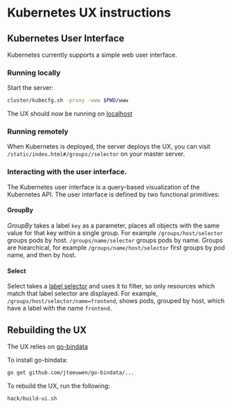 # Kubernetes UX instructions

## Kubernetes User Interface
Kubernetes currently supports a simple web user interface.

### Running locally
Start the server:

```sh
cluster/kubecfg.sh -proxy -www $PWD/www
```

The UX should now be running on [localhost](http://localhost:8001/static/index.html#/groups//selector)

### Running remotely
When Kubernetes is deployed, the server deploys the UX, you can visit ```/static/index.html#/groups//selector``` on your master server.


### Interacting with the user interface.

The Kubernetes user interface is a query-based visualization of the Kubernetes API.  The user interface is defined by two functional primitives:

#### GroupBy
_GroupBy_ takes a label ```key``` as a parameter, places all objects with the same value for that key within a single group. For example ```/groups/host/selector``` groups pods by host.  ```/groups/name/selector``` groups pods by name.  Groups are hiearchical, for example ```/groups/name/host/selector``` first groups by pod name, and then by host.

#### Select
Select takes a [label selector](./labels.md) and uses it to filter, so only resources which match that label selector are displayed.  For example, ```/groups/host/selector/name=frontend```, shows pods, grouped by host, which have a label with the name `frontend`.


## Rebuilding the UX
The UX relies on [go-bindata](https://github.com/jteeuwen/go-bindata)

To install go-bindata:

```sh
go get github.com/jteeuwen/go-bindata/...
```

To rebuild the UX, run the following:

```sh
hack/build-ui.sh
```
